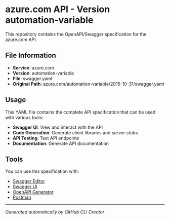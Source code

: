 # azure.com API - Version automation-variable

This repository contains the OpenAPI/Swagger specification for the azure.com API.

## File Information

- **Service**: azure.com
- **Version**: automation-variable
- **File**: swagger.yaml
- **Original Path**: azure.com/automation-variable/2015-10-31/swagger.yaml

## Usage

This YAML file contains the complete API specification that can be used with various tools:

- **Swagger UI**: View and interact with the API
- **Code Generation**: Generate client libraries and server stubs
- **API Testing**: Test API endpoints
- **Documentation**: Generate API documentation

## Tools

You can use this specification with:

- [Swagger Editor](https://editor.swagger.io/)
- [Swagger UI](https://swagger.io/tools/swagger-ui/)
- [OpenAPI Generator](https://openapi-generator.tech/)
- [Postman](https://www.postman.com/)

---

*Generated automatically by GitHub CLI Creator*
